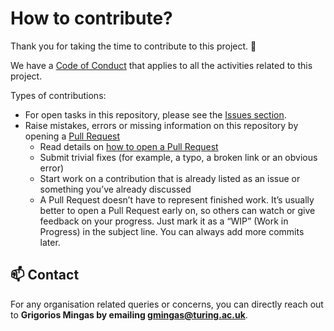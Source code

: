 # How to contribute?

Thank you for taking the time to contribute to this project. 🎉

We have a [Code of Conduct](./CODE_OF_CONDUCT.md) that applies to all the activities related to this project.

Types of contributions:
- For open tasks in this repository, please see the [Issues section](../../issues).
- Raise mistakes, errors or missing information on this repository by opening a [Pull Request](../../pulls)
  - Read details on [how to open a Pull Request](https://opensource.guide/how-to-contribute/#opening-a-pull-request)
  - Submit trivial fixes (for example, a typo, a broken link or an obvious error)
  - Start work on a contribution that is already listed as an issue or something you’ve already discussed
  - A Pull Request doesn’t have to represent finished work. It’s usually better to open a Pull Request early on, so others can watch or give feedback on your progress. Just mark it as a “WIP” (Work in Progress) in the subject line. You can always add more commits later.

📫 Contact
---

For any organisation related queries or concerns, you can directly reach out to **Grigorios Mingas by emailing [gmingas@turing.ac.uk](mailto:gmingas@turing.ac.uk)**.
